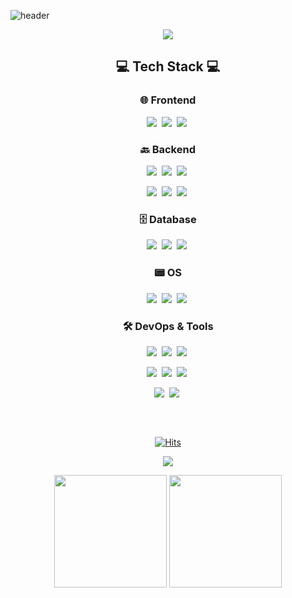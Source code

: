<!--타이틀 부분-->
![header](https://capsule-render.vercel.app/api?type=waving&color=gradient&height=120&animation=fadeIn&section=footer&text=TaeSan+Choi&fontAlign=70)


<p align="center">
  <a href="https://git.io/typing-svg">
    <img src="https://readme-typing-svg.demolab.com/?lines=Welcome+to+TaeSan's+Github!;&font=Redressed&size=40&color=FFF">
  </a>
</p>
<div align="center">

</div>
<h2 align="center">💻 Tech Stack 💻</h2>

<div align="center">

### 🌐 Frontend
<!-- <img src="https://img.shields.io/badge/React-20232a?style=for-the-badge&logo=React&logoColor=61DAFB"/>&nbsp; -->
<img src="https://img.shields.io/badge/Javascript-ffb13b?style=for-the-badge&logo=javascript&logoColor=white"/>&nbsp;
<img src="https://img.shields.io/badge/HTML5-E34F26?style=for-the-badge&logo=HTML5&logoColor=white">&nbsp;
<img src="https://img.shields.io/badge/CSS3-1572B6?style=for-the-badge&logo=CSS3&logoColor=white">&nbsp;


### 🔙 Backend
<img src="https://img.shields.io/badge/Spring-6DB33F?style=for-the-badge&logo=Spring&logoColor=white"/>&nbsp;
<img src="https://img.shields.io/badge/SpringBoot-6DB33F?style=for-the-badge&logo=SpringBoot&logoColor=white"/>&nbsp;
<img src="https://img.shields.io/badge/MyBatis-000000?style=for-the-badge&logo=mybatis&logoColor=white"/>&nbsp;

<!--
<img src="https://img.shields.io/badge/JPA-59666C?style=for-the-badge&logo=Hibernate&logoColor=white"/>&nbsp;
<img src="https://img.shields.io/badge/WebSocket-010101?style=for-the-badge&logo=socket.io&logoColor=white" />&nbsp;
<img src="https://img.shields.io/badge/WebRTC-33BFFF?style=for-the-badge&logo=WebRTC&logoColor=white" />&nbsp;
<img src="https://img.shields.io/badge/JWT-000000?style=for-the-badge&logo=JSON%20web%20tokens&logoColor=white" />&nbsp;
-->
<img src="https://img.shields.io/badge/Java-007396?style=for-the-badge&logo=coffeescript&logoColor=white"/>&nbsp;
<img src="https://img.shields.io/badge/Python-3766AB?style=for-the-badge&logo=Python&logoColor=white"/>&nbsp;
<img src="https://img.shields.io/badge/C-00599C?style=for-the-badge&logo=c&logoColor=white"/>&nbsp;
### 🗄️ Database
<img src="https://img.shields.io/badge/Mysql-4479A1?style=for-the-badge&logo=MySql&logoColor=white"/>&nbsp;
<img src="https://img.shields.io/badge/MongoDB-47A248?style=for-the-badge&logo=mongodb&logoColor=white" />&nbsp;
<img src="https://img.shields.io/badge/Redis-DC382D?style=for-the-badge&logo=redis&logoColor=white"/>&nbsp;

### 📟 OS
<img src="https://img.shields.io/badge/Linux-FCC624?style=for-the-badge&logo=linux&logoColor=black" />&nbsp;
<img src="https://img.shields.io/badge/Ubuntu-E95420?style=for-the-badge&logo=ubuntu&logoColor=white" />&nbsp;
<img src="https://img.shields.io/badge/CentOS-262577?style=for-the-badge&logo=CentOS&logoColor=white" />&nbsp;


### 🛠 DevOps & Tools
<img src="https://img.shields.io/badge/Docker-2496ED?style=for-the-badge&logo=docker&logoColor=white" />&nbsp;
<img src="https://img.shields.io/badge/Kubernetes-326CE5?style=for-the-badge&logo=kubernetes&logoColor=white" />&nbsp;
<img src="https://img.shields.io/badge/Jenkins-D24939?style=for-the-badge&logo=jenkins&logoColor=white" />&nbsp;
<!--
<img src="https://img.shields.io/badge/Postman-FF6C37?style=for-the-badge&logo=Postman&logoColor=white"/>&nbsp;
<img src="https://img.shields.io/badge/Swagger-85EA2D?style=for-the-badge&logo=Swagger&logoColor=white"/>&nbsp;
-->
<img src="https://img.shields.io/badge/Elasticsearch-005571?style=for-the-badge&logo=elasticsearch&logoColor=white"/>&nbsp;
<img src="https://img.shields.io/badge/Logstash-005571?style=for-the-badge&logo=logstash&logoColor=white"/>&nbsp;
<img src="https://img.shields.io/badge/Kibana-005571?style=for-the-badge&logo=kibana&logoColor=white"/>&nbsp;

<img src="https://img.shields.io/badge/Git-F05033?style=for-the-badge&logo=git&logoColor=white" />&nbsp;
<img src="https://img.shields.io/badge/GitHub-181717?style=for-the-badge&logo=github&logoColor=white" />&nbsp;

</div>
<h2 align="center"></h2>

[//]: # (<br>)

[//]: # (<div align="center">)

[//]: # ()

[//]: # ([![Solved.ac 프로필]&#40;http://mazassumnida.wtf/api/v2/generate_badge?boj=xotks7524&#41;]&#40;https://solved.ac/xotks7524&#41;)

[//]: # ()

[//]: # (</div>)



<br>

<div align="center">

[![Hits](https://hits.seeyoufarm.com/api/count/incr/badge.svg?url=https%3A%2F%2Fgithub.com%2FChoiTaeSan&count_bg=%23999999&title_bg=%23333333&icon=&icon_color=%3E7E7&title=Hits&edge_flat=false)](https://hits.seeyoufarm.com)
</div>

<div align="center">

![](http://github-profile-summary-cards.vercel.app/api/cards/profile-details?username=tae4an&theme=nord_dark)
</div>
<div align="center">
<p>
<img height="180em" src="https://github-readme-stats.vercel.app/api?username=Tae4an&show_icons=true&include_all_commits=true&bg_color=2E3440,3B4252,434C5E&title_color=88C0D0&text_color=D8DEE9&icon_color=81A1C1">
<img height="180em" src="https://github-readme-stats.vercel.app/api/top-langs/?username=Tae4an&layout=compact&bg_color=2E3440,3B4252,434C5E&title_color=88C0D0&text_color=D8DEE9">
</p>
</div>
